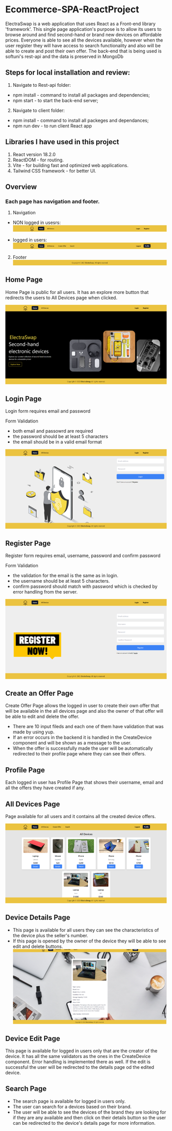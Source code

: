 # Ecommerce-SPA-ReactProject
 
 
ElectraSwap is a web application that uses React as a Front-end library 'framework'. This single page application's purpose is to allow its users to browse around and find second-hand or brand new devices on affordable prices. Everyone is able to see all the devices available, however when the user register they will have access to search functionality and also will be able to create and post their own offer.
 The back-end that is being used is softuni's rest-api and the data is preserved in MongoDb 

 ## Steps for local installation and review:
  1. Navigate to Rest-api folder:
   - npm install - command to install all packages and dependencies;
   - npm start -  to start the back-end server;
  2. Navigate to client folder:
   - npm install - command to install all packeges and dependances;
   - npm run dev - to run client React app 

## Libraries I have used in this project
  1. React version 18.2.0
  2. ReactDOM - for routing.
  3. Vite - for building fast and optimized web applications.
  4. Tailwind CSS framework - for better UI.




## Overview

### Each page has navigation and footer.

1. Navigation 
  * NON logged in usesrs:
 ![Alt text](image.png)

 * logged in users:
 ![Alt text](image-1.png)


 2. Footer
 ![Alt text](image-2.png)


## Home Page
Home Page is public for all users.
It has an explore more button that redirects the users to All Devices page when clicked.

![Alt text](image-3.png)


## Login Page 
Login form requires email and password 

Form Validation 
* both email and passowrd are required
* the password should be at least 5 characters
* the email should be in a valid email format 

![Alt text](image-4.png)


## Register Page
Register form requires email, username, password and confirm password

Form Validation

* the validation for the email is the same as in login.
* the username should be at least 5 characters.
* confirm password should match with password which is checked by error handling from the server.

![Alt text](image-5.png)


## Create an Offer Page
Create Offer Page allows the logged in user to create their own offer that will be available in the all devices page and also the owner of that offer will be able to edit and delete the offer.

* There are 10 input fileds and each one of them have validation that was made by using yup.
* If an error occurs in the backend it is handled in the CreateDevice component and will be shown as a message to the user.
* When the offer is successfully made the user will be automatically redirected to their profile page where they can see their offers.


## Profile Page
 Each logged in user has Profile Page that shows their username, email and all the offers they have created if any. 


## All Devices Page
Page available for all users and it contains all the created device offers.

![Alt text](image-6.png)

## Device Details Page 
* This page is available for all users they can see the characteristics of the device plus the seller's number.
* If this page is opened by the owner of the device they will be able to see edit and delete buttons.
![Alt text](image-7.png)


## Device Edit Page 
This page is available for logged in users only that are the creator of the device. It has all the same validators as the ones in the CreateDevice component. Error handling is implemented there as well. If the edit is successful the user will be redirected to the details page od the edited device.

## Search Page
* The search page is available for logged in users only.
* The user can search for a devices based on their brand.
* The user will be able to see the devices of the brand they are looking for if they are any available and then click on their details button so the user can be redirected to the device's details page for more information.